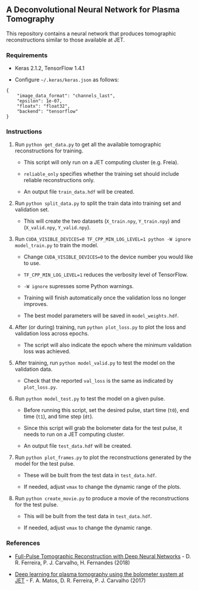 ## A Deconvolutional Neural Network for Plasma Tomography

This repository contains a neural network that produces tomographic reconstructions similar to those available at JET.

### Requirements

- Keras 2.1.2, TensorFlow 1.4.1

- Configure `~/.keras/keras.json` as follows:

```
{
    "image_data_format": "channels_last",
    "epsilon": 1e-07,
    "floatx": "float32",
    "backend": "tensorflow"
}

```

### Instructions

1. Run `python get_data.py` to get all the available tomographic reconstructions for training.

    - This script will only run on a JET computing cluster (e.g. Freia).
    
    - `reliable_only` specifies whether the training set should include reliable reconstructions only.

    - An output file `train_data.hdf` will be created.

2. Run `python split_data.py` to split the train data into training set and validation set.

    - This will create the two datasets (`X_train.npy`, `Y_train.npy`) and (`X_valid.npy`, `Y_valid.npy`).

3. Run `CUDA_VISIBLE_DEVICES=0 TF_CPP_MIN_LOG_LEVEL=1 python -W ignore model_train.py` to train the model.

    - Change `CUDA_VISIBLE_DEVICES=0` to the device number you would like to use.
    
    - `TF_CPP_MIN_LOG_LEVEL=1` reduces the verbosity level of TensorFlow.
    
    - `-W ignore` supresses some Python warnings.

    - Training will finish automatically once the validation loss no longer improves.
    
    - The best model parameters will be saved in `model_weights.hdf`.

4. After (or during) training, run `python plot_loss.py` to plot the loss and validation loss across epochs.

    - The script will also indicate the epoch where the minimum validation loss was achieved.
    
5. After training, run `python model_valid.py` to test the model on the validation data.

    - Check that the reported `val_loss` is the same as indicated by `plot_loss.py`.

6. Run `python model_test.py` to test the model on a given pulse.

    - Before running this script, set the desired pulse, start time (`t0`), end time (`t1`), and time step (`dt`).

    - Since this script will grab the bolometer data for the test pulse, it needs to run on a JET computing cluster.
    
    - An output file `test_data.hdf` will be created.

7. Run `python plot_frames.py` to plot the reconstructions generated by the model for the test pulse.

    - These will be built from the test data in `test_data.hdf`.
    
    - If needed, adjust `vmax` to change the dynamic range of the plots.

8. Run `python create_movie.py` to produce a movie of the reconstructions for the test pulse.

    - This will be built from the test data in `test_data.hdf`.

    - If needed, adjust `vmax` to change the dynamic range.


### References

- [Full-Pulse Tomographic Reconstruction with Deep Neural Networks](https://arxiv.org/pdf/1802.02242.pdf) - D. R. Ferreira, P. J. Carvalho, H. Fernandes (2018)

- [Deep learning for plasma tomography using the bolometer system at JET](https://arxiv.org/pdf/1701.00322.pdf) - F. A. Matos, D. R. Ferreira, P. J. Carvalho (2017)
